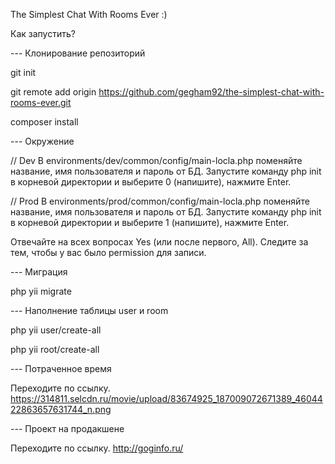 The Simplest Chat With Rooms Ever :)

Как запустить?

--- Клонирование репозиторий

git init

git remote add origin https://github.com/gegham92/the-simplest-chat-with-rooms-ever.git

composer install




--- Окружение

// Dev
В environments/dev/common/config/main-locla.php поменяйте название, имя пользователя и пароль от БД.
Запустите команду php init в корневой директории и выберите 0 (напишите), нажмите Enter.

// Prod
В environments/prod/common/config/main-locla.php поменяйте название, имя пользователя и пароль от БД.
Запустите команду php init в корневой директории и выберите 1 (напишите), нажмите Enter.

Отвечайте на всех вопросах Yes (или после первого, All).
Следите за тем, чтобы у вас было permission для записи.


--- Миграция

php yii migrate






--- Наполнение таблицы user и room

php yii user/create-all

php yii root/create-all






--- Потраченное время

Переходите по ссылку.
https://314811.selcdn.ru/movie/upload/83674925_187009072671389_4604422863657631744_n.png


--- Проект на продакшене

Переходите по ссылку.
http://goginfo.ru/

